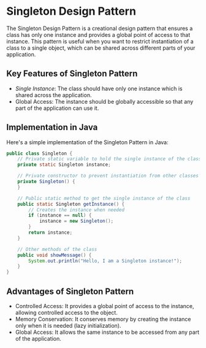 # Singleton Design Pattern
The Singleton Design Pattern is a creational design pattern that ensures a class has only one instance and provides a global point of access to that instance. This pattern is useful when you want to restrict instantiation of a class to a single object, which can be shared across different parts of your application.

## Key Features of Singleton Pattern
- *Single Instance*: The class should have only one instance which is shared across the application.
- Global Access: The instance should be globally accessible so that any part of the application can use it.
## Implementation in Java
Here's a simple implementation of the Singleton Pattern in Java:

```java
public class Singleton {
    // Private static variable to hold the single instance of the class
    private static Singleton instance;

    // Private constructor to prevent instantiation from other classes
    private Singleton() {
    }

    // Public static method to get the single instance of the class
    public static Singleton getInstance() {
        // Creates the instance when needed
        if (instance == null) {
            instance = new Singleton();
        }
        return instance;
    }

    // Other methods of the class
    public void showMessage() {
        System.out.println("Hello, I am a Singleton instance!");
    }
}
```
## Advantages of Singleton Pattern
- Controlled Access: It provides a global point of access to the instance, allowing controlled access to the object.
- Memory Conservation: It conserves memory by creating the instance only when it is needed (lazy initialization).
- Global Access: It allows the same instance to be accessed from any part of the application.